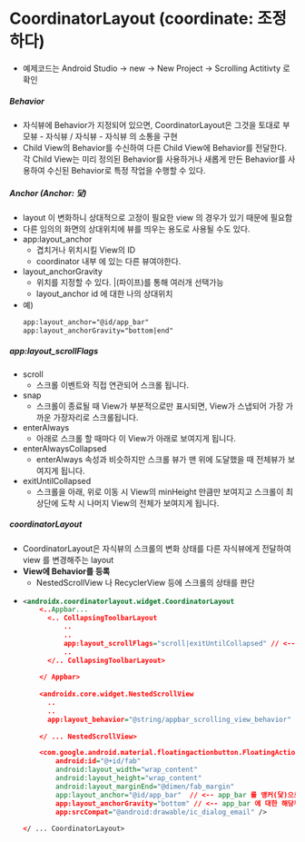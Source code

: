 # CoordinatorLayout (coordinate: 조정하다)
* 예제코드는 Android Studio -> new -> New Project -> Scrolling Actitivty 로 확인
##### Behavior
* 자식뷰에 Behavior가 지정되어 있으면, CoordinatorLayout은 그것을 토대로 부모뷰 - 자식뷰 / 자식뷰 - 자식뷰 의 소통을 구현
* Child View의 Behavior를 수신하여 다른 Child View에 Behavior를 전달한다. 각 Child View는 미리 정의된 Behavior를 사용하거나 새롭게 만든 Behavior를 사용하여 수신된 Behavior로 특정 작업을 수행할 수 있다.
##### Anchor (Anchor: 닻)
* layout 이 변화하니 상대적으로 고정이 필요한 view 의 경우가 있기 때문에 필요함
* 다른 임의의 화면의 상대위치에 뷰를 띄우는 용도로 사용될 수도 있다.
* app:layout_anchor
  * 겹치거나 위치시킬 View의 ID
  * coordinator 내부 에 있는 다른 뷰여야한다.
* layout_anchorGravity
  * 위치를 지정할 수 있다. |(파이프)를 통해 여러개 선택가능 
  * layout_anchor id 에 대한 나의 상대위치
* 예)
  ```xml
  app:layout_anchor="@id/app_bar"
  app:layout_anchorGravity="bottom|end"

##### app:layout_scrollFlags
* scroll
  * 스크롤 이벤트와 직접 연관되어 스크롤 됩니다.
* snap
  * 스크롤이 종료될 때 View가 부분적으로만 표시되면, View가 스냅되어 가장 가까운 가장자리로 스크롤됩니다.
* enterAlways	
  * 아래로 스크롤 할 때마다 이 View가 아래로 보여지게 됩니다.
* enterAlwaysCollapsed	
  * enterAlways 속성과 비슷하지만 스크롤 뷰가 맨 위에 도달했을 때 전체뷰가 보여지게 됩니다.
* exitUntilCollapsed	
  * 스크롤을 아래, 위로 이동 시 View의 minHeight 만큼만 보여지고 스크롤이 최상단에 도착 시 나머지 View의 전체가 보여지게 됩니다.

##### coordinatorLayout
* CoordinatorLayout은 자식뷰의 스크롤의 변화 상태를 다른 자식뷰에게 전달하여 view 를 변경해주는 layout
* **View에 Behavior를 등록**
  * NestedScrollView 나 RecyclerView 등에 스크롤의 상태를 판단
* ```xml
  <androidx.coordinatorlayout.widget.CoordinatorLayout
      <..Appbar...
        <.. CollapsingToolbarLayout 
            ..
            ..
            app:layout_scrollFlags="scroll|exitUntilCollapsed" // <-- 스크롤시 변경됨
            ..
        </.. CollapsingToolbarLayout>
            
      </ Appbar>
      
      <androidx.core.widget.NestedScrollView
        ..
        ..
        app:layout_behavior="@string/appbar_scrolling_view_behavior" // Behavior 설정
        
      </ ... NestedScrollView>

      <com.google.android.material.floatingactionbutton.FloatingActionButton
          android:id="@+id/fab"
          android:layout_width="wrap_content"
          android:layout_height="wrap_content"
          android:layout_marginEnd="@dimen/fab_margin"
          app:layout_anchor="@id/app_bar"  // <-- app_bar 를 앵커(닻)으로 지정
          app:layout_anchorGravity="bottom" // <-- app_bar 에 대한 해당뷰의 상대적위치
          app:srcCompat="@android:drawable/ic_dialog_email" />
    
  </ ... CoordinatorLayout>
